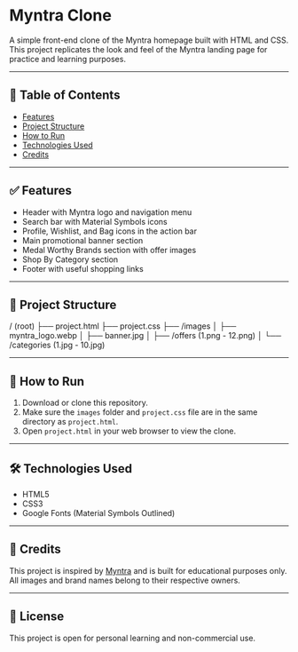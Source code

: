 # Myntra Clone

A simple front-end clone of the Myntra homepage built with HTML and CSS. This project replicates the look and feel of the Myntra landing page for practice and learning purposes.

---

## 📑 Table of Contents

- [Features](#features)
- [Project Structure](#project-structure)
- [How to Run](#how-to-run)
- [Technologies Used](#technologies-used)
- [Credits](#credits)

---

## ✅ Features

- Header with Myntra logo and navigation menu
- Search bar with Material Symbols icons
- Profile, Wishlist, and Bag icons in the action bar
- Main promotional banner section
- Medal Worthy Brands section with offer images
- Shop By Category section
- Footer with useful shopping links

---

## 📁 Project Structure

/ (root)
├── project.html
├── project.css
├── /images
│ ├── myntra_logo.webp
│ ├── banner.jpg
│ ├── /offers (1.png - 12.png)
│ └── /categories (1.jpg - 10.jpg)


---

## 🚀 How to Run

1. Download or clone this repository.
2. Make sure the `images` folder and `project.css` file are in the same directory as `project.html`.
3. Open `project.html` in your web browser to view the clone.

---

## 🛠️ Technologies Used

- HTML5
- CSS3
- Google Fonts (Material Symbols Outlined)

---

## 📌 Credits

This project is inspired by [Myntra](https://www.myntra.com/) and is built for educational purposes only.  
All images and brand names belong to their respective owners.

---

## 📜 License

This project is open for personal learning and non-commercial use.
